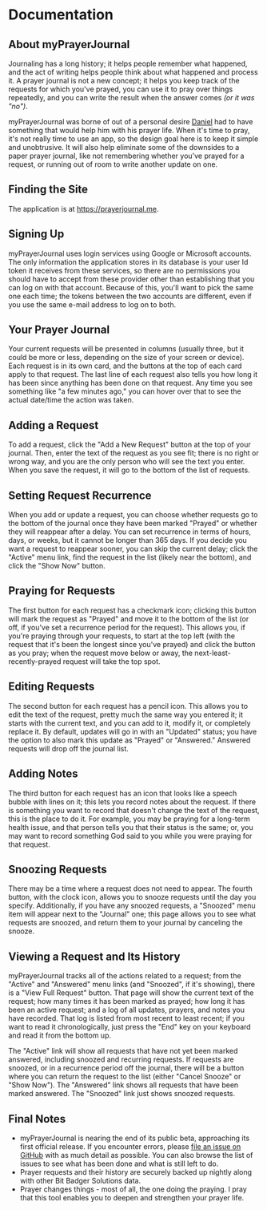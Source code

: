 # Documentation

## About myPrayerJournal

Journaling has a long history; it helps people remember what happened, and the act of writing helps people think about what happened and process it. A prayer journal is not a new concept; it helps you keep track of the requests for which you've prayed, you can use it to pray over things repeatedly, and you can write the result when the answer comes _(or it was "no")_.

myPrayerJournal was borne of out of a personal desire [Daniel](https://github.com/danieljsummers) had to have something that would help him with his prayer life. When it's time to pray, it's not really time to use an app, so the design goal here is to keep it simple and unobtrusive. It will also help eliminate some of the downsides to a paper prayer journal, like not remembering whether you've prayed for a request, or running out of room to write another update on one.

## Finding the Site

The application is at <https://prayerjournal.me>.

## Signing Up

myPrayerJournal uses login services using Google or Microsoft accounts. The only information the application stores in its database is your user Id token it receives from these services, so there are no permissions you should have to accept from these provider other than establishing that you can log on with that account. Because of this, you'll want to pick the same one each time; the tokens between the two accounts are different, even if you use the same e-mail address to log on to both.

## Your Prayer Journal

Your current requests will be presented in columns (usually three, but it could be more or less, depending on the size of your screen or device). Each request is in its own card, and the buttons at the top of each card apply to that request. The last line of each request also tells you how long it has been since anything has been done on that request. Any time you see something like "a few minutes ago," you can hover over that to see the actual date/time the action was taken.

## Adding a Request

To add a request, click the "Add a New Request" button at the top of your journal. Then, enter the text of the request as you see fit; there is no right or wrong way, and you are the only person who will see the text you enter. When you save the request, it will go to the bottom of the list of requests.

## Setting Request Recurrence

When you add or update a request, you can choose whether requests go to the bottom of the journal once they have been marked "Prayed" or whether they will reappear after a delay. You can set recurrence in terms of hours, days, or weeks, but it cannot be longer than 365 days. If you decide you want a request to reappear sooner, you can skip the current delay; click the "Active" menu link, find the request in the list (likely near the bottom), and click the "Show Now" button.

## Praying for Requests

The first button for each request has a checkmark icon; clicking this button will mark the request as "Prayed" and move it to the bottom of the list (or off, if you've set a recurrence period for the request). This allows you, if you're praying through your requests, to start at the top left (with the request that it's been the longest since you've prayed) and click the button as you pray; when the request move below or away, the next-least-recently-prayed request will take the top spot.

## Editing Requests

The second button for each request has a pencil icon. This allows you to edit the text of the request, pretty much the same way you entered it; it starts with the current text, and you can add to it, modify it, or completely replace it. By default, updates will go in with an "Updated" status; you have the option to also mark this update as "Prayed" or "Answered." Answered requests will drop off the journal list.

## Adding Notes

The third button for each request has an icon that looks like a speech bubble with lines on it; this lets you record notes about the request. If there is something you want to record that doesn't change the text of the request, this is the place to do it. For example, you may be praying for a long-term health issue, and that person tells you that their status is the same; or, you may want to record something God said to you while you were praying for that request.

## Snoozing Requests

There may be a time where a request does not need to appear. The fourth button, with the clock icon, allows you to snooze requests until the day you specify. Additionally, if you have any snoozed requests, a "Snoozed" menu item will appear next to the "Journal" one; this page allows you to see what requests are snoozed, and return them to your journal by canceling the snooze.

## Viewing a Request and Its History

myPrayerJournal tracks all of the actions related to a request; from the "Active" and "Answered" menu links (and "Snoozed", if it's showing), there is a "View Full Request" button. That page will show the current text of the request; how many times it has been marked as prayed; how long it has been an active request; and a log of all updates, prayers, and notes you have recorded. That log is listed from most recent to least recent; if you want to read it chronologically, just press the "End" key on your keyboard and read it from the bottom up.

The "Active" link will show all requests that have not yet been marked answered, including snoozed and recurring requests. If requests are snoozed, or in a recurrence period off the journal, there will be a button where you can return the request to the list (either "Cancel Snooze" or "Show Now"). The "Answered" link shows all requests that have been marked answered. The "Snoozed" link just shows snoozed requests.

## Final Notes

- myPrayerJournal is nearing the end of its public beta, approaching its first official release. If you encounter errors, please [file an issue on GitHub](https://github.com/bit-badger/myPrayerJournal/issues) with as much detail as possible. You can also browse the list of issues to see what has been done and what is still left to do.
- Prayer requests and their history are securely backed up nightly along with other Bit Badger Solutions data.
- Prayer changes things - most of all, the one doing the praying. I pray that this tool enables you to deepen and strengthen your prayer life.
